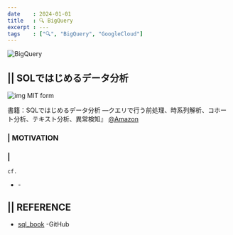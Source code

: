 ```yaml
---
date    : 2024-01-01
title   : 🔍 BigQuery
excerpt : ---
tags    : ["🔍", "BigQuery", "GoogleCloud"]
---
```


![BigQuery](https://cdn-ssl-devio-img.classmethod.jp/wp-content/uploads/2020/09/gcp-eyecatch-bigquery_1200x630.png)

## || SOLではじめるデータ分析

![img](https://m.media-amazon.com/images/I/81e0ppKxWBL._SY522_.jpg)
MIT form 

書籍：SQLではじめるデータ分析 ―クエリで行う前処理、時系列解析、コホート分析、テキスト分析、異常検知』
[@Amazon](https://www.amazon.co.jp/SQL%E3%81%A7%E3%81%AF%E3%81%98%E3%82%81%E3%82%8B%E3%83%87%E3%83%BC%E3%82%BF%E5%88%86%E6%9E%90-%E2%80%95%E3%82%AF%E3%82%A8%E3%83%AA%E3%81%A7%E8%A1%8C%E3%81%86%E5%89%8D%E5%87%A6%E7%90%86%E3%80%81%E6%99%82%E7%B3%BB%E5%88%97%E8%A7%A3%E6%9E%90%E3%80%81%E3%82%B3%E3%83%9B%E3%83%BC%E3%83%88%E5%88%86%E6%9E%90%E3%80%81%E3%83%86%E3%82%AD%E3%82%B9%E3%83%88%E5%88%86%E6%9E%90%E3%80%81%E7%95%B0%E5%B8%B8%E6%A4%9C%E7%9F%A5-Cathy-Tanimura/dp/4814400209/ref=sr_1_1?adgrpid=150523237905&dib=eyJ2IjoiMSJ9.0bmjRa9eC1NZB3afPyBynNiIp5ruQUqn3jW9pI8NbT9ctlYCw1a2ktE6_ZVlrkcNVsj7FHkEMAS0Eg3t_8qoUNatX87OPlnTIqkiHGCGs7nPgIEguiH0tf12zIwG-RKkp277h8UmyT27mpSNwb2__19l7H-9rBT6els3i9L1r17rGFDyv8vTJtsuQ-F7mzPyRmXJbHfk7cosjc5NpRYC7NKUfeTLFSyOpzorQ4H1mh-0F2uHxQzwKNk_3vN4Y4sN9ph7Gz0ubuFsJv8yAZSn5pPhWe9Yp37T85XJ7I5ljDQ.iVUB6S6KX3K-RxW29A3WVXw6jKWPBbgg1JXhWyItfw0&dib_tag=se&hvadid=665366078330&hvdev=c&hvlocphy=1009717&hvnetw=g&hvqmt=e&hvrand=1882202653115181020&hvtargid=kwd-2161063790579&hydadcr=22880_13622387&jp-ad-ap=0&keywords=sql%E3%81%A7%E5%A7%8B%E3%82%81%E3%82%8B%E3%83%87%E3%83%BC%E3%82%BF%E5%88%86%E6%9E%90&qid=1708157886&sr=8-1)


### | MOTIVATION
### |
`cf.`
- []() - 

## || REFERENCE
- [sql_book](https://github.com/cathytanimura/sql_book/tree/master) -GitHub

